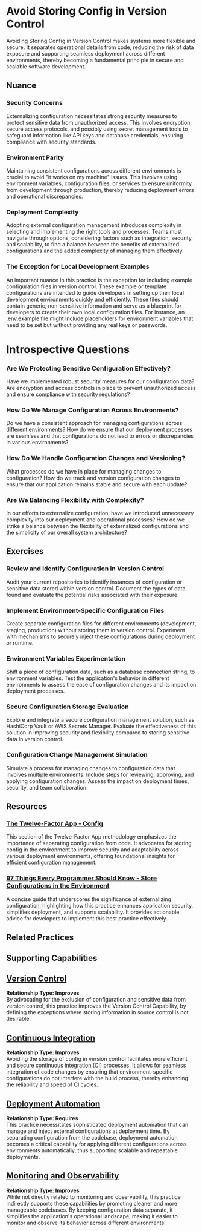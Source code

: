 # Avoid Storing Config in Version Control

Avoiding Storing Config in Version Control makes systems more flexible and secure. It separates operational details from code, reducing the risk of data exposure and supporting seamless deployment across different environments, thereby becoming a fundamental principle in secure and scalable software development.

## Nuance

### Security Concerns
Externalizing configuration necessitates strong security measures to protect sensitive data from unauthorized access. This involves encryption, secure access protocols, and possibly using secret management tools to safeguard information like API keys and database credentials, ensuring compliance with security standards.

### Environment Parity
Maintaining consistent configurations across different environments is crucial to avoid "it works on my machine" issues. This involves using environment variables, configuration files, or services to ensure uniformity from development through production, thereby reducing deployment errors and operational discrepancies.

### Deployment Complexity
Adopting external configuration management introduces complexity in selecting and implementing the right tools and processes. Teams must navigate through options, considering factors such as integration, security, and scalability, to find a balance between the benefits of externalized configurations and the added complexity of managing them effectively.

### The Exception for Local Development Examples
An important nuance in this practice is the exception for including example configuration files in version control. These example or template configurations are intended to guide developers in setting up their local development environments quickly and efficiently. These files should contain generic, non-sensitive information and serve as a blueprint for developers to create their own local configuration files. For instance, an .env.example file might include placeholders for environment variables that need to be set but without providing any real keys or passwords.

# Introspective Questions

### Are We Protecting Sensitive Configuration Effectively?
Have we implemented robust security measures for our configuration data? Are encryption and access controls in place to prevent unauthorized access and ensure compliance with security regulations?

### How Do We Manage Configuration Across Environments?
Do we have a consistent approach for managing configurations across different environments? How do we ensure that our deployment processes are seamless and that configurations do not lead to errors or discrepancies in various environments?

### How Do We Handle Configuration Changes and Versioning?
What processes do we have in place for managing changes to configuration? How do we track and version configuration changes to ensure that our application remains stable and secure with each update?

### Are We Balancing Flexibility with Complexity?
In our efforts to externalize configuration, have we introduced unnecessary complexity into our deployment and operational processes? How do we strike a balance between the flexibility of externalized configurations and the simplicity of our overall system architecture?

## Exercises

### Review and Identify Configuration in Version Control
Audit your current repositories to identify instances of configuration or sensitive data stored within version control. Document the types of data found and evaluate the potential risks associated with their exposure.

### Implement Environment-Specific Configuration Files
Create separate configuration files for different environments (development, staging, production) without storing them in version control. Experiment with mechanisms to securely inject these configurations during deployment or runtime.

### Environment Variables Experimentation
Shift a piece of configuration data, such as a database connection string, to environment variables. Test the application's behavior in different environments to assess the ease of configuration changes and its impact on deployment processes.

### Secure Configuration Storage Evaluation
Explore and integrate a secure configuration management solution, such as HashiCorp Vault or AWS Secrets Manager. Evaluate the effectiveness of this solution in improving security and flexibility compared to storing sensitive data in version control.

### Configuration Change Management Simulation
Simulate a process for managing changes to configuration data that involves multiple environments. Include steps for reviewing, approving, and applying configuration changes. Assess the impact on deployment times, security, and team collaboration.

## Resources

### [The Twelve-Factor App - Config](https://12factor.net/config)
This section of the Twelve-Factor App methodology emphasizes the importance of separating configuration from code. It advocates for storing config in the environment to improve security and adaptability across various deployment environments, offering foundational insights for efficient configuration management.

### [97 Things Every Programmer Should Know - Store Configurations in the Environment](https://github.com/97-things/97-things-every-programmer-should-know/tree/master/en/thing_61)
A concise guide that underscores the significance of externalizing configuration, highlighting how this practice enhances application security, simplifies deployment, and supports scalability. It provides actionable advice for developers to implement this best practice effectively.

## Related Practices

<!-- TODO: insert a list of [linked practices](/practices) that relate to this practice. For each item, give a brief explanation of how the linked practice supports / relates to this practice. Also categorize each linked practices as one of the following: Enables, Requires, Improves -->

## Supporting Capabilities

## [Version Control](/capabilities/tech/version-control.md)
**Relationship Type: Improves**  
By advocating for the exclusion of configuration and sensitive data from version control, this practice improves the Version Control Capability, 
by defining the exceptions where storing information in source control is not desirable.  

## [Continuous Integration](https://dora.dev/devops-capabilities/technical/continuous-integration)
**Relationship Type: Improves**  
Avoiding the storage of config in version control facilitates more efficient and secure continuous integration (CI) processes. It allows for seamless integration of code changes by ensuring that environment-specific configurations do not interfere with the build process, thereby enhancing the reliability and speed of CI cycles.

## [Deployment Automation](https://dora.dev/devops-capabilities/technical/deployment-automation)
**Relationship Type: Requires**  
This practice necessitates sophisticated deployment automation that can manage and inject external configurations at deployment time. By separating configuration from the codebase, deployment automation becomes a critical capability for applying different configurations across environments automatically, thus supporting scalable and repeatable deployments.

## [Monitoring and Observability](https://dora.dev/devops-capabilities/technical/monitoring-and-observability)
**Relationship Type: Improves**  
While not directly related to monitoring and observability, this practice indirectly supports these capabilities by promoting cleaner and more manageable codebases. By keeping configuration data separate, it simplifies the application's operational landscape, making it easier to monitor and observe its behavior across different environments.